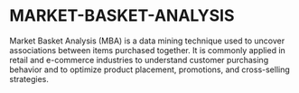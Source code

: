 # MARKET-BASKET-ANALYSIS
Market Basket Analysis (MBA) is a data mining technique used to uncover associations between items purchased together. It is commonly applied in retail and e-commerce industries to understand customer purchasing behavior and to optimize product placement, promotions, and cross-selling strategies.
